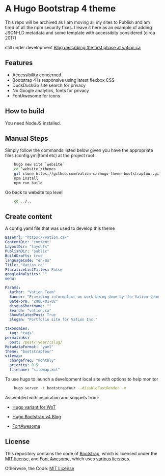 # A Hugo Bootstrap 4 theme

This repo will be archived as I am moving all my sites to Publish and am tired of all the npm security fixes. I leave it here as an example of adding JSON-LD metadata and some template with accessibity considered (circa 2017)

still under development
[Blog describing the first phase at vation.ca](https://vation.ca/post/2018/website-accessibility/)

## Features

- Accessibility concerned
- Bootstrap 4 is responsive using latest flexbox CSS
- DuckDuckGo site search for privacy
- No Google analytics, fonts for privacy
- FontAwesome for icons

## How to build

You need NodeJS installed.

## Manual Steps

Simply follow the commands listed below given you have the appropriate files
(config.yml|toml etc) at the project root.

```sh
    hugo new site `website`
    cd `website`/themes
    git clone https://github.com/vation-ca/hugo-theme-bootstrapfour.git bootstrapfour && cd bootstrapfour
    npm install
    npm run build
```

Go back to website top level

```sh
    cd ../..
```

## Create content

A config.yaml file that was used to develop this theme

```yaml
BaseUrl: "https://vation.ca/"
ContentDir: "content"
LayoutDir: "layouts"
PublishDir: "public"
BuildDrafts: true
languageCode: "en-us"
Title: "Vation.ca"
PluralizeListTitles: False
googleAnalytics: ""
menu:

Params:
  Author: "Vation Team"
  Banner: "Providing information on work being done by the Vation team!"
  DateForm: "2006-01-02"
  disqusShortname: ""
  Search: "vation.ca"
  ShowRelatedPost: True
  Slogan: "Portfolio site for Vation Inc."

taxonomies:
  tag: "tags"
permalinks:
  post: /post/:year/:slug/
MetadataFormat: "yaml"
theme: "bootstrapfour"
sitemap:
  changefreq: "monthly"
  priority: 0.5
  filename: "sitemap.xml"
```

To use hugo to launch a development local site with options to help monitor

```sh
    hugo server -t bootstrapfour --disableFastRender -v
```

Assembled with inspiration and snippets from:

- [Hugo variant for WxT](https://github.com/wet-boew/wet-boew-hugo)

- [Hugo Bootstrap v4 Blog](https://github.com/alanorth/hugo-theme-bootstrap4-blog)

- [FortAwesome](https://github.com/FortAwesome/Font-Awesome)

## License

This repository contains the code of [Bootstrap](http://getbootstrap.com), which is licensed under the [MIT license](https://tldrlegal.com/license/mit-license), and [Font Awesome](http://fontawesome.io/), which uses [various licenses](http://fontawesome.io/license/).

Otherwise, the Code: [MIT License](https://opensource.org/licenses/MIT)

